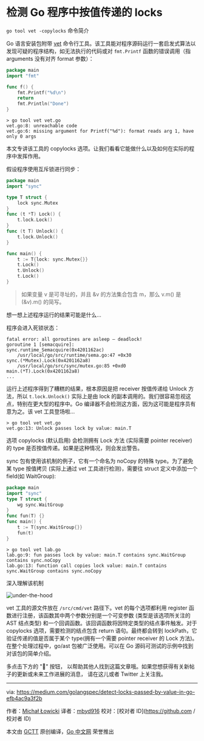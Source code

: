 # 检测 Go 程序中按值传递的 locks

`go tool vet -copylocks` 命令简介

Go 语言安装包附带 [vet](https://golang.org/cmd/vet/) 命令行工具。该工具能对程序源码运行一套启发式算法以发现可疑的程序结构，如无法执行的代码或对 ```fmt.Printf``` 函数的错误调用（指 arguments 没有对齐 format 参数）：

```go
package main
import "fmt"

func f() {
    fmt.Printf("%d\n")
    return
    fmt.Println("Done")
}
```
```
> go tool vet vet.go
vet.go:8: unreachable code
vet.go:6: missing argument for Printf("%d"): format reads arg 1, have only 0 args
```

本文专讲该工具的 copylocks 选项。让我们看看它能做什么以及如何在实际的程序中发挥作用。

假设程序使用互斥锁进行同步：

```go
package main
import "sync"

type T struct {
    lock sync.Mutex
}
func (t *T) Lock() {
    t.lock.Lock()
}
func (t T) Unlock() {
    t.lock.Unlock()
}

func main() {
    t := T{lock: sync.Mutex{}}
    t.Lock()
    t.Unlock()
    t.Lock()
}
```

> 如果变量 v 是可寻址的，并且 &v 的方法集合包含 m，那么 v.m() 是 (&v).m() 的简写。

想一想上述程序运行的结果可能是什么...

程序会进入死锁状态：

```
fatal error: all goroutines are asleep — deadlock!
goroutine 1 [semacquire]:
sync.runtime_Semacquire(0x4201162ac)
    /usr/local/go/src/runtime/sema.go:47 +0x30
sync.(*Mutex).Lock(0x4201162a8)
    /usr/local/go/src/sync/mutex.go:85 +0xd0
main.(*T).Lock(0x4201162a8)
...
```

运行上述程序得到了糟糕的结果，根本原因是把 receiver 按值传递给 Unlock 方法，所以 ```t.lock.Unlock()``` 实际上是由 lock 的副本调用的。我们很容易忽视这点，特别在更大型的程序中。Go 编译器不会检测这方面，因为这可能是程序员有意为之。该 vet 工具登场啦...

```
> go tool vet vet.go
vet.go:13: Unlock passes lock by value: main.T
```

选项 copylocks (默认启用) 会检测拥有 Lock 方法 (实际需要 pointer receiver) 的 type 是否按值传递。如果是这种情况，则会发出警告。

sync 包有使用该机制的例子，它有一个命名为 noCopy 的特殊 type。为了避免某 type 按值拷贝 (实际上通过 vet 工具进行检测)，需要往 struct 定义中添加一个 field(如 WaitGroup):

```go
package main
import "sync"
type T struct {
    wg sync.WaitGroup
}
func fun(T) {}
func main() {
    t := T{sync.WaitGroup{}}
    fun(t)
}
```

```
> go tool vet lab.go
lab.go:9: fun passes lock by value: main.T contains sync.WaitGroup contains sync.noCopy
lab.go:13: function call copies lock value: main.T contains sync.WaitGroup contains sync.noCopy
```

深入理解该机制

![under-the-hood](https://raw.githubusercontent.com/studygolang/gctt-images/master/Detect-Locks-Passed-by-Value-in-Go/under-the-hood.jpeg)

vet 工具的源文件放在 `/src/cmd/vet` 路径下。vet 的每个选项都利用 register 函数进行注册，该函数其中两个参数分别是一个可变参数 (类型是该选项所关注的 AST 结点类型) 和一个回调函数。该回调函数将因特定类型的结点事件触发。对于 copylocks 选项，需要检测的结点包含 return 语句。最终都会转到 lockPath，它验证传递的值是否属于某个 type(拥有一个需要 pointer receiver 的 Lock 方法)。在整个处理过程中，go/ast 包被广泛使用。可以在 Go 源码可测试的示例中找到对该包的简单介绍。

多点击下方的 "👏" 按钮， 以帮助其他人找到这篇文章哦。如果您想获得有关新帖子的更新或未来工作进展的消息， 请在这儿或者 Twitter 上关注我。

----------------

via: https://medium.com/golangspec/detect-locks-passed-by-value-in-go-efb4ac9a3f2b

作者：[Michał Łowicki](https://medium.com/@mlowicki)
译者：[mbyd916](https://github.com/mbyd916)
校对：[校对者 ID](https://github.com / 校对者 ID)

本文由 [GCTT](https://github.com/studygolang/GCTT) 原创编译，[Go 中文网](https://studygolang.com/) 荣誉推出
